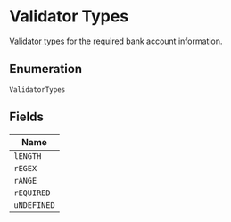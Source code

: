 
# Validator Types

[Validator types](#/rest/models/structures/bank-account-requirement-validator) for the required bank account information.

## Enumeration

`ValidatorTypes`

## Fields

| Name |
|  --- |
| `lENGTH` |
| `rEGEX` |
| `rANGE` |
| `rEQUIRED` |
| `uNDEFINED` |

